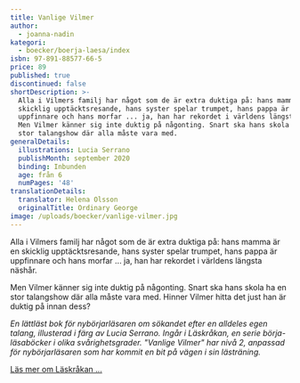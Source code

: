 ```yaml
---
title: Vanlige Vilmer
author:
  - joanna-nadin
kategori:
  - boecker/boerja-laesa/index
isbn: 97-891-88577-66-5
price: 89
published: true
discontinued: false
shortDescription: >-
  Alla i Vilmers familj har något som de är extra duktiga på: hans mamma är en
  skicklig upptäcktsresande, hans syster spelar trumpet, hans pappa är
  uppfinnare och hans morfar ... ja, han har rekordet i världens längsta näshår.
  Men Vilmer känner sig inte duktig på någonting. Snart ska hans skola ha en
  stor talangshow där alla måste vara med.
generalDetails:
  illustrations: Lucia Serrano
  publishMonth: september 2020
  binding: Inbunden
  age: från 6
  numPages: '48'
translationDetails:
  translator: Helena Olsson
  originalTitle: Ordinary George
image: /uploads/boecker/vanlige-vilmer.jpg
---
```

Alla i Vilmers familj har något som de är extra duktiga på: hans mamma är en skicklig upptäcktsresande, hans syster spelar trumpet, hans pappa är uppfinnare och hans morfar ... ja, han har rekordet i världens längsta näshår.

Men Vilmer känner sig inte duktig på någonting. Snart ska hans skola ha en stor talangshow där alla måste vara med. Hinner Vilmer hitta det just han är duktig på innan dess?

_En lättläst bok för nybörjarläsaren om sökandet efter en alldeles egen talang, illusterad i färg av Lucia Serrano._ _Ingår i Läskråkan, en serie börja-läsaböcker i olika svårighetsgrader. "Vanlige Vilmer" har nivå 2, anpassad för nybörjarläsaren som har kommit en bit på vägen i sin lästräning._

[Läs mer om Läskråkan ...](/information/bokserier/boerja-laesa)
